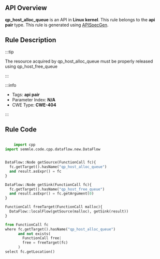 ---
---


## API Overview
**qp_host_alloc_queue** is an API in **Linux kernel**. This rule belongs to the **api pair** type. This rule is generated using [APISpecGen](../../tools/APISpecGen).
## Rule Description

:::tip

The resource acquired by qp_host_alloc_queue must be properly released using qp_host_free_queue

:::

:::info

- Tags: **api pair**
- Parameter Index: **N/A**
- CWE Type: **CWE-404**

:::

## Rule Code
```python

    import cpp
import semmle.code.cpp.dataflow.new.DataFlow


DataFlow::Node getSource(FunctionCall fc){
  fc.getTarget().hasName("qp_host_alloc_queue")
  and result.asExpr() = fc
}

DataFlow::Node getSink(FunctionCall fc){
  fc.getTarget().hasName("qp_host_free_queue")
  and result.asExpr() = fc.getArgument(0)
}

FunctionCall freeTarget(FunctionCall malloc){
  DataFlow::localFlow(getSource(malloc), getSink(result))
}

from FunctionCall fc
where fc.getTarget().hasName("qp_host_alloc_queue")
      and not exists(
        FunctionCall free| 
        free = freeTarget(fc)
      )
select fc.getLocation()

    
```
